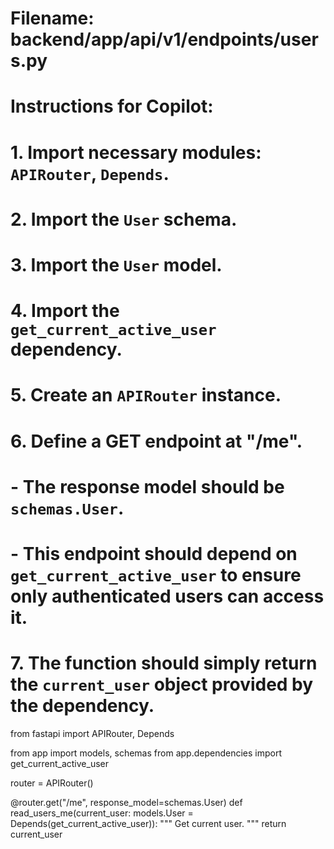 # Filename: backend/app/api/v1/endpoints/users.py
# Instructions for Copilot:
# 1. Import necessary modules: `APIRouter`, `Depends`.
# 2. Import the `User` schema.
# 3. Import the `User` model.
# 4. Import the `get_current_active_user` dependency.
# 5. Create an `APIRouter` instance.
# 6. Define a GET endpoint at "/me".
#    - The response model should be `schemas.User`.
#    - This endpoint should depend on `get_current_active_user` to ensure only authenticated users can access it.
# 7. The function should simply return the `current_user` object provided by the dependency.

from fastapi import APIRouter, Depends

from app import models, schemas
from app.dependencies import get_current_active_user

router = APIRouter()

@router.get("/me", response_model=schemas.User)
def read_users_me(current_user: models.User = Depends(get_current_active_user)):
    """
    Get current user.
    """
    return current_user
